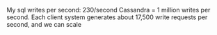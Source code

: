 My sql writes per second: 230/second
Cassandra = 1 million writes per second. Each client system generates about 17,500 write requests per second, and we can scale

